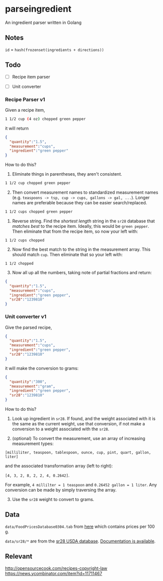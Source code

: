 # parseingredient
An ingredient parser written in Golang


## Notes

`id` = `hash(frozenset(ingredients + directions))`

## Todo

- [ ] Recipe item parser
- [ ] Unit converter


### Recipe Parser v1

Given a recipe item,

```bash
1 1/2 cup (4 oz) chopped green pepper
```

it will return

```json
{
  "quantity":"1.5",
  "measurement":"cups",
  "ingredient":"green pepper"
}
```

How to do this?

1. Eliminate things in parentheses, they aren't consistent.

  ```bash
  1 1/2 cup chopped green pepper
  ```

2. Then convert measurement names to standardized measurement names (e.g. `teaspoons -> tsp, cup -> cups, gallons -> gal, ...`). Longer names are preferable because they can be easier search/replaced.

  ```bash
  1 1/2 cups chopped green pepper
  ```

1. Reverse string. Find the *shortest length* string in the `sr28` database that *matches best* to the recipe item. Ideally, this would be `green pepper`. Then eliminate that from the recipe item, so now your left with:

  `1 1/2 cups chopped`

2. Now find the best match to the string in the measurement array. This should match `cup`. Then eliminate that so your left with:

  `1 1/2 chopped`

3. Now all up all the numbers, taking note of partial fractions and return:

  ```json
  {
    "quantity":"1.5",
    "measurement":"cups",
    "ingredient":"green pepper",
    "sr28":"1239810"
  }
  ```

### Unit converter v1

Give the parsed recipe,

```json
{
  "quantity":"1.5",
  "measurement":"cups",
  "ingredient":"green pepper",
  "sr28":"1239810"
}
```

it will make the conversion to grams:

```json
{
  "quantity":"300",
  "measurement":"gram",
  "ingredient":"green pepper",
  "sr28":"1239810"
}
```

How to do this?

1. Look up ingredient in `sr28`. If found, and the weight associated with it is the same as the current weight, use that conversion, if not make a conversion to a weight associated with the `sr28`.

2. (optional) To convert the measurement, use an array of increasing measurement types:

  `[milliliter, teaspoon, tablespoon, ounce, cup, pint, quart, gallon, liter]`

  and the associated transformation array (left to right):

  `[4, 3, 2, 8, 2, 2, 4, 0.2642]`.

  For example, `4 millilter = 1 teaspoon` and `0.26452 gallon = 1 liter`. Any conversion can be made by simply traversing the array.

3. Use the `sr28` weight to convert to grams.


## Data

`data/FoodPricesDatabase0304.tab` from [here](http://www.cnpp.usda.gov/USDAFoodPlansCostofFood) which contains prices per 100 g.

`data/sr28/*` are from the [sr28 USDA database](http://www.ars.usda.gov/Services/docs.htm?docid=25700).
[Documentation is available](http://www.ars.usda.gov/SP2UserFiles/Place/80400525/Data/SR/SR28/sr28_doc.pdf).


## Relevant

http://opensourcecook.com/recipes-copyright-law 
https://news.ycombinator.com/item?id=11711467
